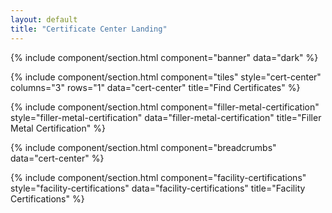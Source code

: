 ```yaml
---
layout: default
title: "Certificate Center Landing"
---
```


{% include component/section.html 
	component="banner"
	data="dark" %}

<!-- {% include component/section.html
	component="breadcrumbs" 
	data="cert-center" %} -->

{% include component/section.html
	component="tiles" 
	style="cert-center"
	columns="3"
	rows="1"
	data="cert-center"
	title="Find Certificates" %}

{% include component/section.html
	component="filler-metal-certification"
	style="filler-metal-certification"
	data="filler-metal-certification"
	title="Filler Metal Certification" %}

{% include component/section.html
	component="breadcrumbs" 
	data="cert-center" %}

{% include component/section.html
	component="facility-certifications"
	style="facility-certifications"
	data="facility-certifications"
	title="Facility Certifications" %}
